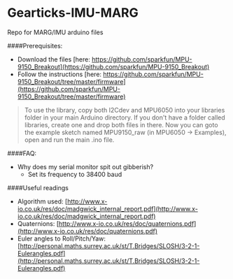 Gearticks-IMU-MARG
==================

Repo for MARG/IMU arduino files

####Prerequisites:
  - Download the files [here: https://github.com/sparkfun/MPU-9150_Breakout](https://github.com/sparkfun/MPU-9150_Breakout)
  - Follow the instructions [here: https://github.com/sparkfun/MPU-9150_Breakout/tree/master/firmware](https://github.com/sparkfun/MPU-9150_Breakout/tree/master/firmware)

> To use the library, copy both I2Cdev and MPU6050 into your libraries folder in your main Arduino directory. If you don't have a folder called libraries, create one and drop both files in there. Now you can goto the example sketch named MPU9150_raw (in MPU6050 -> Examples), open and run the main .ino file.

####FAQ:

 - Why does my serial monitor spit out gibberish?
     - Set its frequency to 38400 baud

####Useful readings
 - Algorithm used: [http://www.x-io.co.uk/res/doc/madgwick_internal_report.pdf](http://www.x-io.co.uk/res/doc/madgwick_internal_report.pdf)
 - Quaternions: [http://www.x-io.co.uk/res/doc/quaternions.pdf](http://www.x-io.co.uk/res/doc/quaternions.pdf)
 - Euler angles to Roll/Pitch/Yaw: [http://personal.maths.surrey.ac.uk/st/T.Bridges/SLOSH/3-2-1-Eulerangles.pdf](http://personal.maths.surrey.ac.uk/st/T.Bridges/SLOSH/3-2-1-Eulerangles.pdf)
